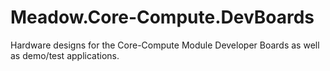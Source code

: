 # Meadow.Core-Compute.DevBoards
Hardware designs for the Core-Compute Module Developer Boards as well as demo/test applications.
